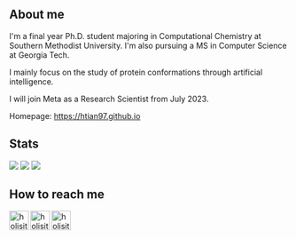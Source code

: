
## About me

I'm a final year Ph.D. student majoring in Computational Chemistry at Southern Methodist University. I'm also pursuing a MS in Computer Science at Georgia Tech. 

I mainly focus on the study of protein conformations through artificial intelligence. 

I will join Meta as a Research Scientist from July 2023.

Homepage: https://htian97.github.io

## Stats
![](https://github.com/htian97/github-stats/blob/main/overview.svg)
![](https://github.com/htian97/github-stats/blob/main/languages.svg)
![](https://github-profile-trophy.vercel.app/?username=htian97&theme=gruvbox&row=1&column=7&no-frame=true&no-bg=true)

## How to reach me

[<img align="left" alt="holisitc_developer | LinkedIn" width="35px" src="https://cdn.jsdelivr.net/npm/simple-icons@3.13.0/icons/linkedin.svg" />][linkedin]
[<img align="left" alt="holisitc_developer | LinkedIn" width="35px" src="https://cdn.jsdelivr.net/npm/simple-icons@3.13.0/icons/twitter.svg" />][twitter]
[<img align="left" alt="holisitc_developer | LinkedIn" width="35px" src="https://cdn.jsdelivr.net/npm/simple-icons@3.13.0/icons/googlescholar.svg" />][googlescholar]

[linkedin]: https://www.linkedin.com/in/hao-tian-324066170/
[twitter]: https://twitter.com/_hao_tian
[googlescholar]: https://scholar.google.com/citations?user=5YeudXIAAAAJ&hl=en&oi=ao
